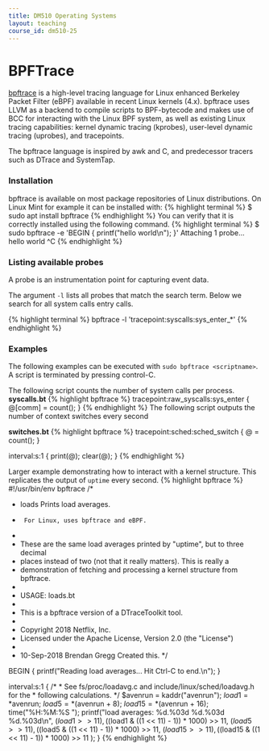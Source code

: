 ```yaml
---
title: DM510 Operating Systems
layout: teaching
course_id: dm510-25
---
```


# BPFTrace

[bpftrace](https://github.com/bpftrace/bpftrace/) is a high-level tracing language for Linux enhanced Berkeley Packet Filter (eBPF) available in recent Linux kernels (4.x). bpftrace uses LLVM as a backend to compile scripts to BPF-bytecode and makes use of BCC for interacting with the Linux BPF system, as well as existing Linux tracing capabilities: kernel dynamic tracing (kprobes), user-level dynamic tracing (uprobes), and tracepoints.

The bpftrace language is inspired by awk and C, and predecessor tracers such as DTrace and SystemTap.

### Installation

bpftrace is available on most package repositories of Linux distributions. On Linux Mint for example it can be installed with:
{% highlight terminal %}
$ sudo apt install bpftrace
{% endhighlight %}
You can verify that it is correctly installed using the following command.
{% highlight terminal %}
$ sudo bpftrace -e 'BEGIN { printf("hello world\n"); }'
Attaching 1 probe...
hello world
^C
{% endhighlight %}

### Listing available probes

A probe is an instrumentation point for capturing event data.

The argument `-l` lists all probes that match the search term. Below we search for all system calls entry calls.

{% highlight terminal %}
bpftrace -l 'tracepoint:syscalls:sys_enter_*'
{% endhighlight %}

### Examples
The following examples can be executed with `sudo bpftrace <scriptname>`. A script is terminated by pressing control-C.

The following script counts the number of system calls per process.
**syscalls.bt**
{% highlight bpftrace %}
tracepoint:raw_syscalls:sys_enter {
	@[comm] = count(); 
}
{% endhighlight %}
The following script outputs the number of context switches every second

**switches.bt**
{% highlight bpftrace %}
tracepoint:sched:sched_switch {
	 @ = count();
} 

interval:s:1 { 
	print(@); 
	clear(@); 
}
{% endhighlight %}

Larger example demonstrating how to interact with a kernel structure. This replicates the output of `uptime` every second.
{% highlight bpftrace %}
#!/usr/bin/env bpftrace
/*
 * loads	Prints load averages.
 *		For Linux, uses bpftrace and eBPF.
 *
 * These are the same load averages printed by "uptime", but to three decimal
 * places instead of two (not that it really matters). This is really a
 * demonstration of fetching and processing a kernel structure from bpftrace.
 *
 * USAGE: loads.bt
 *
 * This is a bpftrace version of a DTraceToolkit tool.
 *
 * Copyright 2018 Netflix, Inc.
 * Licensed under the Apache License, Version 2.0 (the "License")
 *
 * 10-Sep-2018	Brendan Gregg	Created this.
 */

BEGIN
{
	printf("Reading load averages... Hit Ctrl-C to end.\n");
}

interval:s:1
{
	/*
	 * See fs/proc/loadavg.c and include/linux/sched/loadavg.h for the
	 * following calculations.
	 */
	$avenrun = kaddr("avenrun");
	$load1 = *$avenrun;
	$load5 = *($avenrun + 8);
	$load15 = *($avenrun + 16);
	time("%H:%M:%S ");
	printf("load averages: %d.%03d %d.%03d %d.%03d\n",
	    ($load1 >> 11), (($load1 & ((1 << 11) - 1)) * 1000) >> 11,
	    ($load5 >> 11), (($load5 & ((1 << 11) - 1)) * 1000) >> 11,
	    ($load15 >> 11), (($load15 & ((1 << 11) - 1)) * 1000) >> 11
	);
}
{% endhighlight %}

